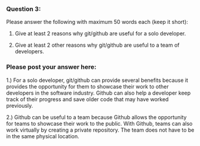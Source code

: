 ### Question 3:

Please answer the following with maximum 50 words each (keep it short):

1. Give at least 2 reasons why git/github are useful for a solo developer.

2. Give at least 2 other reasons why git/github are useful to a team of developers.



### Please post your answer here:

1.) For a solo developer, git/github can provide several benefits because it provides the opportunity for them to showcase their work to other developers in the software industry.  Github can also help a developer keep track of their progress and save older code that may have worked previously.  

2.) Github can be useful to a team because Github allows the opportunity for teams to showcase their work to the public.  With Github, teams can also work virtually by creating a private repository.  The team does not have to be in the same physical location.  

